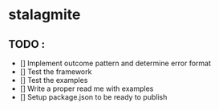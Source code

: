 # stalagmite

## TODO :

- [] Implement outcome pattern and determine error format
- [] Test the framework
- [] Test the examples
- [] Write a proper read me with examples
- [] Setup package.json to be ready to publish
